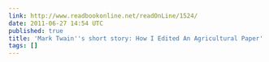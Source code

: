 ```yaml
---
link: http://www.readbookonline.net/readOnLine/1524/
date: 2011-06-27 14:54 UTC
published: true
title: 'Mark Twain''s short story: How I Edited An Agricultural Paper'
tags: []
---
```



